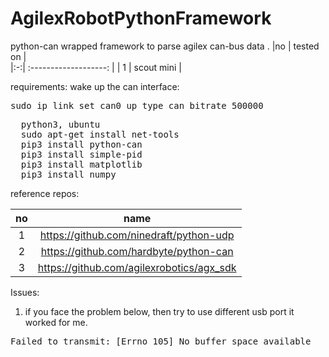 # AgilexRobotPythonFramework
python-can wrapped framework to parse agilex can-bus data .
 |no |  tested on |  
 |:-:| :-------------------: | 
 | 1 | scout mini |
 
requirements:
wake up the can interface:
<pre>
sudo ip link set can0 up type can bitrate 500000
</pre>

<pre>
  python3, ubuntu
  sudo apt-get install net-tools
  pip3 install python-can
  pip3 install simple-pid
  pip3 install matplotlib
  pip3 install numpy
</pre>

reference repos:

 |no |  name |  
 |:-:| :-------------------: | 
 | 1 | https://github.com/ninedraft/python-udp |
 | 2 | https://github.com/hardbyte/python-can | 
 | 3 | https://github.com/agilexrobotics/agx_sdk | 
 
 Issues:
 1. if you face the problem below, then try to use different usb port it worked for me.
<pre>
Failed to transmit: [Errno 105] No buffer space available
</pre>
